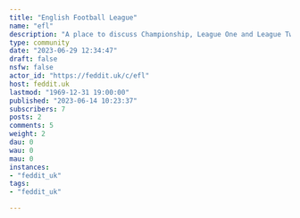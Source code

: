 ```yaml
---
title: "English Football League" 
name: "efl"
description: "A place to discuss Championship, League One and League Two from the English Football League (EFL). "
type: community
date: "2023-06-29 12:34:47"
draft: false
nsfw: false
actor_id: "https://feddit.uk/c/efl"
host: feddit.uk
lastmod: "1969-12-31 19:00:00"
published: "2023-06-14 10:23:37"
subscribers: 7
posts: 2
comments: 5
weight: 2
dau: 0
wau: 0
mau: 0
instances:
- "feddit_uk"
tags: 
- "feddit_uk"

---
```

